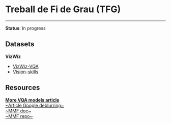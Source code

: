 # Treball de Fi de Grau (TFG)
---
**Status**: In progress

## Datasets
**VizWiz**
- [VizWiz-VQA](https://vizwiz.org/tasks-and-datasets/vqa/)
- [Vision-skills](https://vizwiz.org/tasks-and-datasets/vision-skills/)

## Resources

[**More VQA models article**](https://medium.com/data-science-at-microsoft/visual-question-answering-with-multimodal-transformers-d4f57950c867)  
[~Article Google deblurring~](https://ai.googleblog.com/2022/09/a-multi-axis-approach-for-vision.html)  
[~MMF doc~](https://mmf.sh/docs/projects/m4c/)  
[~MMF repo~](https://github.com/facebookresearch/mmf)  


